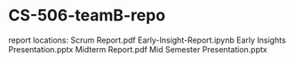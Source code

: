 # CS-506-teamB-repo
report locations:
Scrum Report.pdf
Early-Insight-Report.ipynb
Early Insights Presentation.pptx
Midterm Report.pdf
Mid Semester Presentation.pptx
